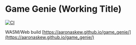 # Game Genie (Working Title)

[![CI](https://github.com/aaronaskew/game_genie/actions/workflows/ci.yml/badge.svg)](https://github.com/aaronaskew/game_genie/actions/workflows/ci.yml)


WASM/Web build
[https://aaronaskew.github.io/game_genie/](https://aaronaskew.github.io/game_genie/)